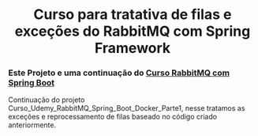<h1 align="center">Curso para tratativa de filas e exceções do RabbitMQ com Spring Framework </h1>

### Este Projeto e uma continuação do [Curso RabbitMQ com Spring Boot](https://github.com/GabryelBoeira/Curso_Udemy_RabbitMQ_Spring_Boot_Docker_Parte1)

Continuação do projeto Curso_Udemy_RabbitMQ_Spring_Boot_Docker_Parte1, nesse tratamos as exceções e reprocessamento de filas baseado no código criado anteriormente. 
